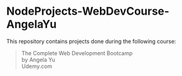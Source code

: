 # NodeProjects-WebDevCourse-AngelaYu

This repository contains projects done during the following course:

> The Complete Web Development Bootcamp \
> by Angela Yu \
> Udemy.com
